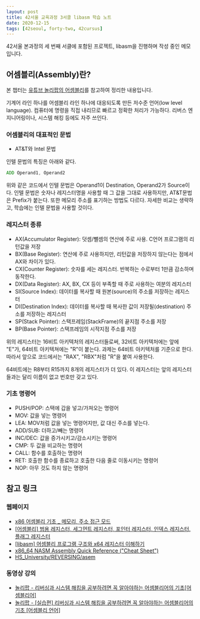 ```yaml
---
layout: post
title: 42서울 교육과정 3서클 libasm 학습 노트
date: 2020-12-15
tags: [42seoul, forty-two, 42cursus]
---
```


42서울 본과정의 세 번째 서클에 포함된 프로젝트, libasm을 진행하며 작성 중인 메모입니다.

## 어셈블리(Assembly)란?

본 챕터는 [유튜브 놀리팝의 어셈블리](https://www.youtube.com/watch?v=yf7yFJHTif8&t=37s&ab_channel=KnowlliPop%EB%86%80%EB%A6%AC%ED%8C%9D)를 참고하여 정리한 내용입니다.

기계어 라인 하나를 어셈블리 라인 하나에 대응되도록 만든 저수준 언어(low level language). 컴퓨터에 명령을 직접 내리므로 빠르고 정확한 처리가 가능하다. 리버스 엔지니어링이나, 시스템 해킹 등에도 자주 쓰인다.

### 어셈블리의 대표적인 문법

- AT&T와 Intel 문법

인텔 문법의 특징은 아래와 같다.

```asm
ADD Operand1, Operand2
```

위와 같은 코드에서 인텔 문법은 Operand1이 Destination, Operand2가 Source이다. 인텔 문법은 숫자나 레지스터명을 사용할 때 그 값을 그대로 사용하지만, AT&T문법은 Prefix가 붙는다. 또한 메모리 주소를 표기하는 방법도 다르다. 자세한 비교는 생략하고, 학습에는 인텔 문법을 사용할 것이다.

### 레지스터 종류

- AX(Accumulator Register): 덧셈/뺄셈의 연산에 주로 사용. C언어 프로그램의 리턴값을 저장
- BX(Base Register): 연산에 주로 사용하지만, 리턴값을 저장하지 않는다는 점에서 AX와 차이가 있다.
- CX(Counter Register): 숫자를 세는 레지스터. 반복하는 수로부터 1만큼 감소하며 동작한다.
- DX(Data Register): AX, BX, CX 등이 부족할 때 주로 사용하는 여분의 레지스터
- SI(Source Index): 데이터를 복사할 때 원본(source)의 주소를 저장하는 레지스터
- DI(Destination Index): 데이터를 복사할 때 복사한 값이 저장될(destination) 주소를 저장하는 레지스터
- SP(Stack Pointer): 스택프레임(StackFrame)의 끝지점 주소를 저장
- BP(Base Pointer): 스택프레임의 시작지점 주소를 저장

위의 레지스터는 16비트 아키텍처의 레지스터들로써, 32비트 아키텍처에는 앞에 "E"가, 64비트 아키텍쳐에는 "R"이 붙는다. 과제는 64비트 아키텍처를 기준으로 한다. 따라서 앞으로 코드에서는 "RAX", "RBX"처럼 "R"을 붙여 사용한다.

64비트에는 R8부터  R15까지 8개의 레지스터가 더 있다. 이 레지스터는 앞의 레지스터들과는 달리 이름이 없고 번호만 갖고 있다.

### 기초 명령어

- PUSH/POP: 스택에 갑을 넣고/가져오는 명령어
- MOV: 값을 넣는 명령어
- LEA: MOV처럼 값을 넣는 명령어지만, 값 대신 주소를 넣는다.
- ADD/SUB: 더하고/빼는 명령어
- INC/DEC: 값을 증가시키고/감소시키는 명령어
- CMP: 두 값을 비교하는 명령어
- CALL: 함수를 호출하는 명령어
- RET: 호출한 함수를 종료하고 호출한 다음 줄로 이동시키는 명령어
- NOP: 아무 것도 하지 않는 명령어

## 참고 링크

### 웹페이지

- [x86 어셈블리 기초 _ 메모리, 주소 접근 모드](https://live2skull.tistory.com/16)
- [[어셈블리] 범용 레지스터, 세그먼트 레지스터, 포인터 레지스터, 인덱스 레지스터, 플래그 레지스터](https://karfn84.tistory.com/entry/%EC%96%B4%EC%85%88%EB%B8%94%EB%A6%AC-%EB%A0%88%EC%A7%80%EC%8A%A4%ED%84%B0%EC%9D%98-%EA%B8%B0%EB%8A%A5)
- [[libasm] 어셈블리 프로그램 구조와 x64 레지스터 이해하기](https://velog.io/@hidaehyunlee/libasm-%EC%96%B4%EC%85%88%EB%B8%94%EB%A6%AC-%EB%AA%85%EB%A0%B9%EC%96%B4%EC%99%80-x64-%EB%B2%94%EC%9A%A9%EB%A0%88%EC%A7%80%EC%8A%A4%ED%84%B0-%EC%A2%85%EB%A5%98)
- [x86_64 NASM Assembly Quick Reference ("Cheat Sheet")](https://www.cs.uaf.edu/2017/fall/cs301/reference/x86_64.html)
- [HS_University/REVERSING/asem](https://www.hackerschool.org/Sub_Html/HS_University/REVERSING/asem.html)

### 동영상 강의

- [놀리팝 - 리버싱과 시스템 해킹을 공부하려면 꼭 알아야하는 어셈블리어의 기초[어셈블리어]](https://www.youtube.com/watch?v=yf7yFJHTif8&t=37s&ab_channel=KnowlliPop%EB%86%80%EB%A6%AC%ED%8C%9D)
- [놀리팝 - [실습편] 리버싱과 시스템 해킹을 공부하려면 꼭 알아야하는 어셈블리어의 기초 [어셈블리 언어]](https://www.youtube.com/watch?v=s6oLWpLj560&t=313s&ab_channel=KnowlliPop%EB%86%80%EB%A6%AC%ED%8C%9D)
